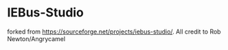 # IEBus-Studio

forked from <https://sourceforge.net/projects/iebus-studio/>. All credit to Rob Newton/Angrycamel
